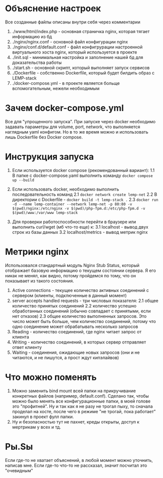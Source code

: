 # Объяснение настроек
Все созданные файлы описаны внутри себя через комментарии
1. ./www/html/index.php - основная страничка nginx, которая тягает информацию из бд
2. ./nginx/nginx.conf - основной файл конфигурации nginx
3. ./nginx/conf.d/default.conf - файл конфигрурации настроенной виртуального хоста nginx, который используется в проекте
4. ./init.sql - минимальная настройка и заполнение нашей бд для доказательства работы
5. ./start.sh - основной скрипт, который выполняет запуск сервисов 
6. ./Dockerfile - собственно Dockerfile, который будет билдить образ с LEMP-stack
7. ./docker-compose.yml - в проекте является больще вспомогательным, нежели необходимым

# Зачем docker-compose.yml
Все для "упрощенного запуска". При запуске через docker необходимо задавать параметры для volume, port, network, что выполняется наглядным yaml конфигом. Но в то же время можно и использовать лишь Dockerfile без Docker compose.

# Инструкция запуска
1. Если используется docker compose (рекомендованный вариант):
  1.1 В папке с docker-compose.yaml выполнить команду ```docker compose up --build```
2. Если использовать docker, необходимо выполнить последовательность команд
	2.1 ```docker network create lemp-net```
	2.2 В директории с Dockerfile - ```docker build -t lemp-stack .```
	2.3 ```docker run -d --name lemp-container --network lemp-net -p 80:80 -v $(pwd)/nginx:/etc/nginx -v $(pwd)/php-fpm.d:/etc/php-fpm.d -v $(pwd)/www:/var/www lemp-stack```

3. Для проверки работоспособности перейти в браузере или выполнить curl/wget (мб что-то еще) к:
	3.1 localhost - вывод двух строк из базы данных
	3.2 localhost/metrics - вывод метрик nginx

# Метрики nginx
Использовался стандартный модуль Nginx Stub Status, который отображает базовую информацию о текущем состоянии сервера. Я его никак не менял, как видно, потому пройдемся по тому, что он показывает из такого состояния.
1. Active connections -  текущее количество активных соединений с сервером (клиенты, подключенные в данный момент)
2. server accepts handled requests - три числовых показателя:
	2.1 общее количество принятых соединений
	2.2 количество успешно обработанных соединений (обычно совпадает с принятыми, если нет отказов)
	2.3 общее количество выполненных запросов. Это число может быть больше, чем количество соединений, потому что одно соединение может обрабатывать несколько запросов
3. Reading - количество соединений, где nginx читает запрос от клиента
4. Writing - количество соединений, в которых сервер отправляет ответ клиенту
5. Waiting - соединения, ожидающие новых запросов (они и не читаются, и не пишутся, а прост ждут кипэлайвов)

# Что можно поменять
1. Можно заменить bind mount всей папки на прикручивание конкретных файлов (например, default.conf). Сделано так, чтобы можно было менять все конфигурационные папки,  в моей голове это "профитней". Ну и так как я не разу не трогал пыху, то сначала проделал на хосте, после чего в режиме "не трогай, пока работает" закинул в проект фулл папки.
2. Ну и безопасностью тут не пахнет, креды открыты, доступ к мертрикам у всех и тд. 

# Pы.Sы
Если где-то не хватает объяснений, в любой момент можно уточнить, написав мне. Если где-то что-то не рассказал, значит посчитал это "очевидным"
